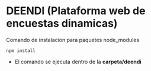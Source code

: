 # **DEENDI (Plataforma web de encuestas dinamicas)**
> 
Comando de instalacion para paquetes node_modules

`npm install `

- El comando se ejecuta dentro de la **carpeta/deendi**
